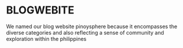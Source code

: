 # BLOGWEBITE
We named our blog website pinoysphere because it encompasses the diverse categories and also reflecting a sense of community and exploration within the philippines
